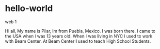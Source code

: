 # hello-world
web 1 

Hi all,
My name is Pilar, Im from Puebla, Mexico. I was born there. I came to the USA when I was 13 years old.
When I was living in NYC I used to work with Beam Center. At Beam Center I used to teach High School Students.

